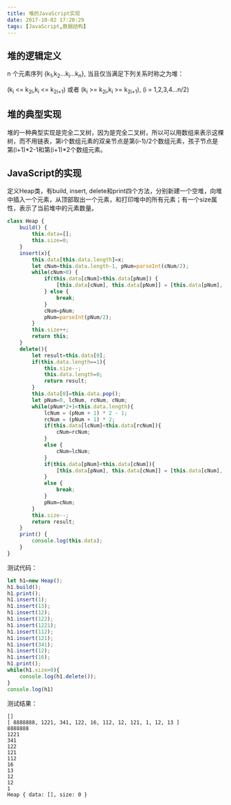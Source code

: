 ```yaml
---
title: 堆的JavaScript实现
date: 2017-10-02 17:20:29
tags: [JavaScript,数据结构]
---
```

## 堆的逻辑定义 
n 个元素序列 {k<sub>1</sub>,k<sub>2</sub>...k<sub>i</sub>...k<sub>n</sub>}, 当且仅当满足下列关系时称之为堆：

(k<sub>i</sub> <= k<sub>2i</sub>,k<sub>i</sub> <= k<sub>2i+1</sub>) 或者 (k<sub>i</sub> >= k<sub>2i</sub>,k<sub>i</sub> >= k<sub>2i+1</sub>), (i = 1,2,3,4...n/2)

## 堆的典型实现
堆的一种典型实现是完全二叉树，因为是完全二叉树，所以可以用数组来表示这棵树，而不用链表，第i个数组元素的双亲节点是第(i-1)/2个数组元素，孩子节点是第(i+1)\*2-1和第(i+1)\*2个数组元素。
## JavaScript的实现

定义Heap类，有build, insert, delete和print四个方法，分别新建一个空堆，向堆中插入一个元素，从顶部取出一个元素，和打印堆中的所有元素；有一个size属性，表示了当前堆中的元素数量。

```javascript
class Heap {
    build() {
        this.data=[];
        this.size=0;
    }
    insert(x){
        this.data[this.data.length]=x;
        let cNum=this.data.length-1, pNum=parseInt(cNum/2);
        while(cNum>0) {
            if(this.data[cNum]>this.data[pNum]) {
                [this.data[cNum], this.data[pNum]] = [this.data[pNum], this.data[cNum]];
            } else {
                break;
            }
            cNum=pNum;
            pNum=parseInt(pNum/2);
        }
        this.size++;
        return this;
    }
    delete(){
        let result=this.data[0];
        if(this.data.length==1){
            this.size--;
            this.data.length=0;
            return result;
        }
        this.data[0]=this.data.pop();
        let pNum=0, lcNum, rcNum, cNum;
        while(pNum*2+1<this.data.length){
            lcNum = (pNum + 1) * 2 - 1;
            rcNum = (pNum + 1) * 2;
            if(this.data[lcNum]<this.data[rcNum]){
                cNum=rcNum;
            }
            else {
                cNum=lcNum;
            }
            if(this.data[pNum]<this.data[cNum]){
                [this.data[pNum], this.data[cNum]] = [this.data[cNum], this.data[pNum]];
            }
            else {
                break;
            }
            pNum=cNum;
        }
        this.size--;
        return result;
    }
    print() {
        console.log(this.data);
    }
}
```

测试代码：
```javascript
let h1=new Heap();
h1.build();
h1.print();
h1.insert(1);
h1.insert(13);
h1.insert(12);
h1.insert(122);
h1.insert(1221);
h1.insert(112);
h1.insert(121);
h1.insert(341);
h1.insert(12);
h1.insert(16);
h1.print();
while(h1.size>0){
    console.log(h1.delete());
}
console.log(h1)
```

测试结果：
```
[]
[ 8888888, 1221, 341, 122, 16, 112, 12, 121, 1, 12, 13 ]
8888888
1221
341
122
121
112
16
13
12
12
1
Heap { data: [], size: 0 }
```